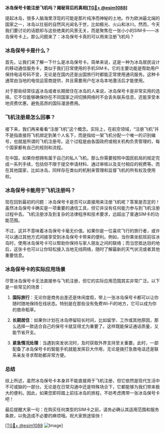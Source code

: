 **冰岛保号卡能注册飞机吗？揭秘背后的真相[[TG💪+ @esim1088](https://t.me/s/esim1088)]**

提起冰岛，很多人脑海里浮现的可能是那片纯净而神秘的土地。作为欧洲最北端的国家之一，冰岛以壮丽的自然风光闻名于世，比如极光、火山和冰川。然而，今天我们要讨论的话题却与这些绝美的风景无关，而是聚焦在一张小小的SIM卡——冰岛保号卡上。那么问题来了：冰岛保号卡真的可以用来注册飞机吗？

### 冰岛保号卡是什么？

首先，让我们来了解一下什么是冰岛保号卡。简单来说，这是一种为冰岛居民设计的移动通信服务卡，类似于我们日常使用的手机SIM卡。它的主要功能是帮助用户保持电话号码不变，无论是在国内还是出国旅行时都能正常使用通讯服务。这种卡通常由当地的电信运营商提供，并且需要用户在冰岛本地激活后才能使用。

对于那些经常往返冰岛或者长期居住在冰岛的人来说，冰岛保号卡是非常实用的选择。它不仅能够确保你在不同国家之间切换网络时不会丢失联系信息，还能享受本地资费优惠，避免高昂的国际漫游费用。

### 飞机注册是怎么回事？

接下来，我们再来看看“注册飞机”这个概念。实际上，在航空领域，“注册飞机”并不是指直接将飞机绑定到某个人名下，而是指给一架飞机分配一个唯一的识别编号，也就是所谓的飞机注册号。这个过程是由各国政府或相关机构负责管理的，每个国家都有自己的规则和流程。

在中国，如果你想拥有属于自己的私人飞机，那么你需要按照中国民航局的规定完成一系列手续，包括但不限于提交申请材料、通过审核以及支付相应的税费等。而在其他国家，比如冰岛，同样存在类似的机制来管理和监督飞机的所有权及使用权。

### 冰岛保号卡能用于飞机注册吗？

现在回到最初的问题：冰岛保号卡是否可以直接用来注册飞机呢？答案是否定的！虽然冰岛保号卡确实是一项重要的通信工具，但它并没有任何能力参与到飞机注册过程中去。飞机注册涉及到复杂的法律程序和技术要求，远超出了普通SIM卡的功能范围。

不过，这并不意味着冰岛保号卡毫无价值。如果你是一位喜欢飞行的旅行者，或许可以通过其他方式间接享受到冰岛保号卡带来的便利。例如，当你乘坐航班前往冰岛时，使用冰岛保号卡可以帮助你保持与家人朋友之间的联络；而当您抵达目的地后，这张卡也可以让你轻松接入当地无线网络，随时了解最新的天气状况或者其他重要信息。

### 冰岛保号卡的实际应用场景

尽管冰岛保号卡无法直接参与飞机注册，但它的实际应用范围其实非常广泛。以下是一些常见的场景：

1. **国际旅行**：无论你是商务出差还是休闲度假，带上一张冰岛保号卡都可以让你随时随地保持在线状态。特别是在那些没有免费Wi-Fi的地方，它可以成为你的救命稻草。
   
2. **长期居住**：如果你计划在冰岛停留较长时间，比如留学、工作或其他原因，那么选择一款适合自己的保号卡就显得尤为重要了。这样既能保证通话质量，又能节省开支。

3. **紧急情况处理**：当遇到突发状况时，及时获取外界支持至关重要。此时，一部配备了冰岛保号卡的智能手机就能发挥巨大作用，无论是拨打急救电话还是联系亲友寻求帮助都非常方便。

### 总结

综上所述，虽然冰岛保号卡本身并不能直接用于飞机注册，但它依然是现代生活中不可或缺的一部分。无论是在日常沟通中还是特殊场合下，它都能够为我们带来极大的便利。因此，如果您即将踏上前往冰岛的旅程，不妨考虑携带一张冰岛保号卡吧！

最后提醒大家一句：在购买任何类型的SIM卡之前，请务必确认其适用范围和服务条款，以免造成不必要的麻烦哦。祝大家旅途愉快！

[[TG💪+ @esim1088](https://t.me/s/esim1088) ![Image](https://i.postimg.cc/4NQfJmqS/Snipaste-2025-05-13-00-14-12.png)]